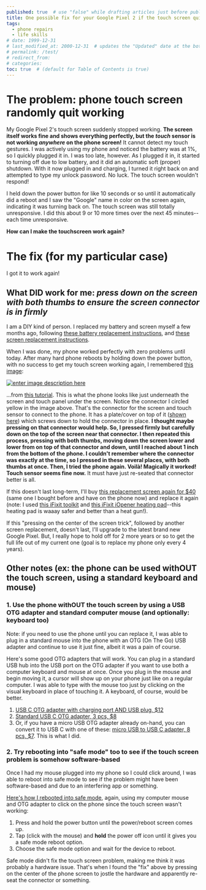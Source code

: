 ```yaml
---
published: true  # use "false" while drafting articles just before publishing
title: One possible fix for your Google Pixel 2 if the touch screen quits working
tags: 
  - phone repairs
  - life skills
# date: 1999-12-31
# last_modified_at: 2000-12-31  # updates the "Updated" date at the bottom!
# permalink: /test/
# redirect_from: 
# categories: 
toc: true  # (default for Table of Contents is true)
---
```



# The problem: phone touch screen randomly quit working

My Google Pixel 2's touch screen suddenly stopped working. **The screen itself works fine and shows everything perfectly, but the _touch_ sensor is not working _anywhere_ on the phone screen!** It cannot detect my touch gestures. I was actively using my phone and noticed the battery was at 1%, so I quickly plugged it in. I was too late, however. As I plugged it in, it started to turning off due to low battery, and it did an automatic soft (proper) shutdown. With it now plugged in and charging, I turned it right back on and attempted to type my unlock password. No luck. The touch screen wouldn't respond! 

I held down the power button for like 10 seconds or so until it automatically did a reboot and I saw the "Google" name in color on the screen again, indicating it was turning back on. The touch screen was still totally unresponsive. I did this about 9 or 10 more times over the next 45 minutes--each time unresponsive. 

**How can I make the touchscreen work again?** 


# The fix (for my particular case)

I got it to work again! 

## What DID work for me: _press down on the screen with both thumbs to ensure the screen connector is in firmly_

I am a DIY kind of person. I replaced my battery and screen myself a few months ago, following [these battery replacement instructions][1], and [these screen replacement instructions][2]. 

When I was done, my phone worked perfectly with zero problems until today. After many hard phone reboots by holding down the power button, with no success to get my touch screen working again, I remembered [this image][11]:

[![enter image description here][3]][11]

...from [this tutorial](https://www.ifixit.com/Guide/Google+Pixel+2+Battery+Replacement/103334). This is what the phone looks like just underneath the screen and touch panel under the screen. Notice the connector I circled yellow in the image above. That's the connector for the screen and touch sensor to connect to the phone. It has a plate/cover on top of it ([shown here][4]) which screws down to hold the connector in place. **I thought maybe pressing on that connector would help. So, I pressed firmly but carefully down on the top of the screen near that connector. I then repeated this process, pressing with both thumbs, moving down the screen lower and lower from on top of that connector and down, until I reached about 1 inch from the bottom of the phone. I couldn't remember where the connector was exactly at the time, so I pressed in these several places, with both thumbs at once. Then, I tried the phone again. Voilà! Magically it worked! Touch sensor seems fine now.** It must have just re-seated that connector better is all. 

If this doesn't last long-term, I'll buy [this replacement screen again for $40](https://www.diymobilerepair.com/google-pixel-2-lcd-touch-screen-replacement) (same one I bought before and have on the phone now) and replace it again (note: I used [this iFixit toolkit][5] and [this iFixit iOpener heating pad][6]--this heating pad is waaay safer and better than a heat gun!). 

If this "pressing on the center of the screen trick", followed by another screen replacement, doesn't last, I'll upgrade to the latest brand new Google Pixel. But, I really hope to hold off for 2 more years or so to get the full life out of my current one (goal is to replace my phone only every 4 years). 

## Other notes (ex: the phone can be used withOUT the touch screen, using a standard keyboard and mouse)

### 1. Use the phone withOUT the touch screen by using a USB OTG adapter and standard computer mouse (and optionally: keyboard too)

Note: if you need to use the phone until you can replace it, I was able to plug in a standard mouse into the phone with an OTG (On The Go) USB adapter and continue to use it just fine, albeit it was a pain of course. 

Here's some good OTG adapters that will work. You can plug in a standard USB hub into the USB port on the OTG adapter if you want to use both a computer keyboard and mouse at once. Once you plug in the mouse and begin moving it, a cursor will show up on your phone just like on a regular computer. I was able to type with the mouse too just by clicking on the visual keyboard in place of touching it. A keyboard, of course, would be better.

1. [USB C OTG adapter with charging port AND USB plug, $12][7] 
1. [Standard USB C OTG adapter, 3 pcs, $8][8]
1. Or, if you have a micro USB OTG adapter already on-hand, you can convert it to USB C with one of these: [micro USB to USB C adapter, 8 pcs, $7][9]. This is what I did. 

### 2. Try rebooting into "safe mode" too to see if the touch screen problem is somehow software-based

Once I had my mouse plugged into my phone so I could click around, I was able to reboot into safe mode to see if the problem might have been software-based and due to an interfering app or something. 

[Here's how I rebooted into safe mode][10], again, using my computer mouse and OTG adapter to click on the phone since the touch screen wasn't working:

1. Press and hold the power button until the power/reboot screen comes up.
1. Tap (click with the mouse) and **hold** the power off icon until it gives you a safe mode reboot option.
1. Choose the safe mode option and wait for the device to reboot. 

Safe mode didn't fix the touch screen problem, making me think it was probably a hardware issue. That's when I found the "fix" above by pressing on the center of the phone screen to jostle the hardware and apparently re-seat the connector or something. 


  [1]: https://www.ifixit.com/Guide/Google+Pixel+2+Battery+Replacement/103334
  [2]: https://www.ifixit.com/Guide/How+to+Replace+a+Google+Pixel+2+Screen/103077
  [3]: https://i.stack.imgur.com/GsyFB.jpg
  [4]: https://d3nevzfk7ii3be.cloudfront.net/igi/HuntXSUMrTQOPvUT.huge
  [5]: https://amzn.to/3naOReu
  [6]: https://amzn.to/3ni7UUg
  [7]: https://amzn.to/2JMAdwk
  [8]: https://amzn.to/2KX5DAA
  [9]: https://amzn.to/38b02zx
  [10]: https://www.androidauthority.com/how-to-enter-safe-mode-android-801476/
  [11]: https://d3nevzfk7ii3be.cloudfront.net/igi/RSYXSBeeSGreK1tU.huge
